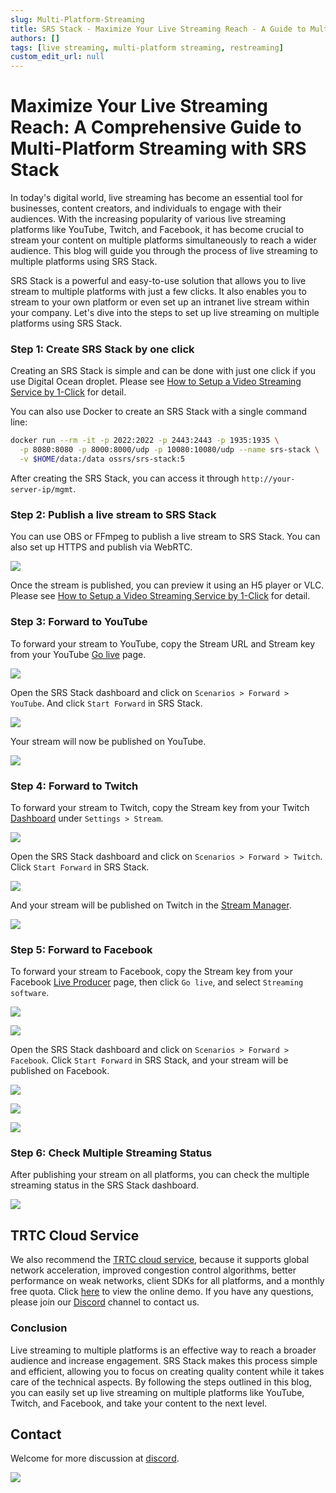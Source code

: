 ```yaml
---
slug: Multi-Platform-Streaming
title: SRS Stack - Maximize Your Live Streaming Reach - A Guide to Multi-Platform Streaming
authors: []
tags: [live streaming, multi-platform streaming, restreaming]
custom_edit_url: null
---
```


# Maximize Your Live Streaming Reach: A Comprehensive Guide to Multi-Platform Streaming with SRS Stack

In today's digital world, live streaming has become an essential tool for businesses, content creators, and individuals to engage with their audiences. With the increasing popularity of various live streaming platforms like YouTube, Twitch, and Facebook, it has become crucial to stream your content on multiple platforms simultaneously to reach a wider audience. This blog will guide you through the process of live streaming to multiple platforms using SRS Stack.

<!--truncate-->

SRS Stack is a powerful and easy-to-use solution that allows you to live stream to multiple platforms with just a few clicks. It also enables you to stream to your own platform or even set up an intranet live stream within your company. Let's dive into the steps to set up live streaming on multiple platforms using SRS Stack.

### Step 1: Create SRS Stack by one click

Creating an SRS Stack is simple and can be done with just one click if you use Digital Ocean droplet.
Please see [How to Setup a Video Streaming Service by 1-Click](./2022-04-09-SRS-Stack-Tutorial.md) for detail.

You can also use Docker to create an SRS Stack with a single command line:

```bash
docker run --rm -it -p 2022:2022 -p 2443:2443 -p 1935:1935 \
  -p 8080:8080 -p 8000:8000/udp -p 10080:10080/udp --name srs-stack \
  -v $HOME/data:/data ossrs/srs-stack:5
```

After creating the SRS Stack, you can access it through `http://your-server-ip/mgmt`.

### Step 2: Publish a live stream to SRS Stack

You can use OBS or FFmpeg to publish a live stream to SRS Stack. You can also set up HTTPS and publish via WebRTC.

![](/img/blog-2022-04-09-01.png)

Once the stream is published, you can preview it using an H5 player or VLC.
Please see [How to Setup a Video Streaming Service by 1-Click](./2022-04-09-SRS-Stack-Tutorial.md) for detail.

### Step 3: Forward to YouTube

To forward your stream to YouTube, copy the Stream URL and Stream key from your YouTube [Go live](https://studio.youtube.com/channel/UC/livestreaming) page.

![](/img/blog-2023-09-09-01.png)

Open the SRS Stack dashboard and click on `Scenarios > Forward > YouTube`. And click `Start Forward` in SRS Stack.

![](/img/blog-2023-09-09-02.png) 

Your stream will now be published on YouTube.

![](/img/blog-2023-09-09-03.png)

### Step 4: Forward to Twitch

To forward your stream to Twitch, copy the Stream key from your Twitch [Dashboard](https://www.twitch.tv/dashboard/settings) under `Settings > Stream`.

![](/img/blog-2023-09-09-04.png)

Open the SRS Stack dashboard and click on `Scenarios > Forward > Twitch`. Click `Start Forward` in SRS Stack.

![](/img/blog-2023-09-09-05.png)

And your stream will be published on Twitch in the [Stream Manager](https://www.twitch.tv/dashboard/stream).

![](/img/blog-2023-09-09-06.png)

### Step 5: Forward to Facebook

To forward your stream to Facebook, copy the Stream key from your Facebook [Live Producer](https://www.facebook.com/live/producer?ref=OBS) page,
then click `Go live`, and select `Streaming software`. 

![](/img/blog-2023-09-09-07.png)

![](/img/blog-2023-09-09-08.png)

Open the SRS Stack dashboard and click on `Scenarios > Forward > Facebook`. Click `Start Forward` in SRS Stack, and your stream will be published on Facebook.

![](/img/blog-2023-09-09-09.png)

![](/img/blog-2023-09-09-10.png)

![](/img/blog-2023-09-09-11.png)

### Step 6: Check Multiple Streaming Status

After publishing your stream on all platforms, you can check the multiple streaming status in the SRS Stack dashboard.

![](/img/blog-2023-09-09-12.png)

## TRTC Cloud Service

We also recommend the [TRTC cloud service](https://ossrs.io/trtc/pricing?utm_source=community&utm_medium=ossrs&utm_campaign=OBS-WHIP-TRTC&_channel_track_key=yb4mTLui), 
because it supports global network acceleration, improved congestion control algorithms, better performance on weak networks, 
client SDKs for all platforms, and a monthly free quota. Click [here](https://ossrs.io/trtc/demo?utm_source=community&utm_medium=ossrs&utm_campaign=OBS-WHIP-TRTC&_channel_track_key=lfJKyOlF)
to view the online demo. If you have any questions, please join our [Discord](https://discord.gg/DCCH6HyhuT) channel
to contact us.

### Conclusion

Live streaming to multiple platforms is an effective way to reach a broader audience and increase engagement. 
SRS Stack makes this process simple and efficient, allowing you to focus on creating quality content while it takes 
care of the technical aspects. By following the steps outlined in this blog, you can easily set up live streaming 
on multiple platforms like YouTube, Twitch, and Facebook, and take your content to the next level.

## Contact

Welcome for more discussion at [discord](https://discord.gg/bQUPDRqy79).

![](https://ossrs.io/gif/v1/sls.gif?site=ossrs.io&path=/lts/blog-en/2023-09-09-Multi-Platform-Streaming)
